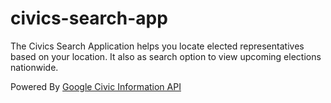# civics-search-app

The Civics Search Application helps you locate elected representatives based on your location. 
It also as search option to view upcoming elections nationwide. 

Powered By [Google Civic Information API](https://developers.google.com/civic-information/)

